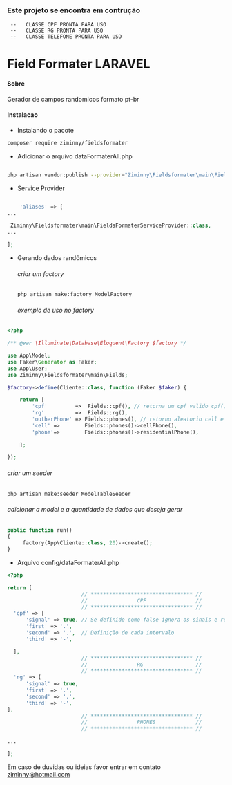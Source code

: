 ### Este projeto se encontra em contrução 
     --   CLASSE CPF PRONTA PARA USO       
     --   CLASSE RG PRONTA PARA USO        
     --   CLASSE TELEFONE PRONTA PARA USO 

# Field Formater LARAVEL

#### Sobre
Gerador de campos randomicos formato pt-br

#### Instalacao 

* Instalando o pacote
```bash
composer require ziminny/fieldsformater
```
* Adicionar o arquivo dataFormaterAll.php
```bash 

php artisan vendor:publish --provider="Ziminny\Fieldsformater\main\FieldsFormaterServiceProvider" --tag=configure
```

* Service Provider
```php

    'aliases' => [
...

 Ziminny\Fieldsformater\main\FieldsFormaterServiceProvider::class,
...

];

```
- Gerando dados randômicos
     ###### criar um factory 
     ```bash
  php artisan make:factory ModelFactory
  ```
     ###### exemplo de uso no factory
```php
<?php

/** @var \Illuminate\Database\Eloquent\Factory $factory */

use App\Model;
use Faker\Generator as Faker;
use App\User;
use Ziminny\Fieldsformater\main\Fields;

$factory->define(Cliente::class, function (Faker $faker) {

    return [
        'cpf'         =>  Fields::cpf(), // retorna um cpf valido cpf()->valid()
        'rg'          =>  Fields::rg(),
        'outherPhone' => Fields::phones(), // retorno aleatorio cell e residencial
        'cell' =>        Fields::phones()->cellPhone(),
        'phone'=>        Fields::phones()->residentialPhone(),
    
    ];

});
```
   ###### criar um seeder 
   ```bash
php artisan make:seeder ModelTableSeeder 
```
   ###### adicionar a model e a quantidade de dados que deseja gerar
   ```php
 public function run()
 {
        factory(App\Cliente::class, 20)->create();
}
```
  - Arquivo config/dataFormaterAll.php
      
  ```php
<?php

return [
                          // ********************************* //
                          //                CPF                //
                          // ********************************* //
    'cpf' => [
        'signal' => true, // Se definido como false ignora os sinais e retorna o valor 12345678910
        'first' => '.',
        'second' => '.',  // Definição de cada intervalo
        'third' => '-',

    ],
                          // ********************************* //
                          //                RG                 //
                          // ********************************* //
    'rg' => [
        'signal' => true,
        'first' => '.',
        'second' => '.',
        'third' => '-',
],
                          // ********************************* //
                          //                PHONES             //
                          // ********************************* //

...

];

```

Em caso de duvidas ou ideias favor entrar em contato </br>
<a href="#">ziminny@hotmail.com</a>
